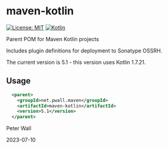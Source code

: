 # maven-kotlin

[![License: MIT](https://img.shields.io/badge/License-MIT-yellow.svg)](https://opensource.org/licenses/MIT)
[![Kotlin](https://img.shields.io/static/v1?label=Kotlin&message=v1.7.21&color=7f52ff&logo=kotlin&logoColor=7f52ff)](https://github.com/JetBrains/kotlin/releases/tag/v1.7.21)

Parent POM for Maven Kotlin projects

Includes plugin definitions for deployment to Sonatype OSSRH.

The current version is 5.1 - this version uses Kotlin 1.7.21.

## Usage

```xml
  <parent>
    <groupId>net.pwall.maven</groupId>
    <artifactId>maven-kotlin</artifactId>
    <version>5.1</version>
  </parent>
```

Peter Wall

2023-07-10
